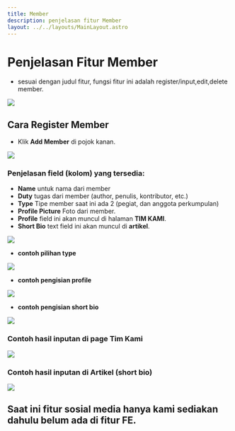 ```yaml
---
title: Member
description: penjelasan fitur Member
layout: ../../layouts/MainLayout.astro
---
```


# Penjelasan Fitur Member

- sesuai dengan judul fitur, fungsi fitur ini adalah register/input,edit,delete member.

<img  class="image-component" src="https://i.im.ge/2023/04/02/IPDz4z.image.png">

## Cara Register Member

- Klik **Add Member** di pojok kanan. 
 
<img  class="image-component" src="https://i.im.ge/2023/04/02/IPDGW8.image.png">

### **Penjelasan field (kolom) yang tersedia:**

  - **Name** untuk nama dari member
  - **Duty** tugas dari member (author, penulis, kontributor, etc.)
  - **Type** Tipe member saat ini ada 2 (pegiat, dan anggota perkumpulan)
  - **Profile Picture** Foto dari member.
  - **Profile** field ini akan muncul di halaman **TIM KAMI**.
  - **Short Bio** text field ini akan muncul di **artikel**.

<img  class="image-component" src="https://i.im.ge/2023/04/02/IPIOOp.image.png">

- **contoh pilihan type**
<img  class="image-component" src="https://i.im.ge/2023/04/02/IPIaBW.image.png">

- **contoh pengisian profile**
<img  class="image-component" src="https://i.im.ge/2023/04/02/IPIDa0.image.png">

- **contoh pengisian short bio**
<img  class="image-component" src="https://i.im.ge/2023/04/02/IPIh1L.image.png">



### Contoh hasil inputan di page **Tim Kami**
<img  class="image-component" src="https://i.im.ge/2023/04/02/IPIjhJ.image.png">

### Contoh hasil inputan di Artikel (short bio)
<img  class="image-component" src="https://i.im.ge/2023/04/02/IPIYih.image.png">

## Saat ini fitur sosial media hanya kami sediakan dahulu belum ada di fitur FE.
  
